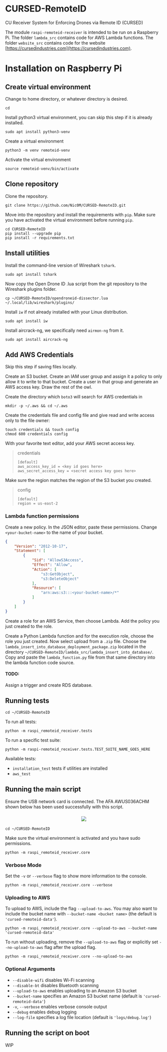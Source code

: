 # CURSED-RemoteID
CU Receiver System for Enforcing Drones via Remote ID (CURSED)

The module `raspi-remoteid-receiver` is intended to be run on a Raspberry Pi.
The folder `lambda_src` contains code for AWS Lambda functions.
The folder `website_src` contains code for the website [https://cursedindustries.com](https://cursedindustries.com).

# Installation on Raspberry Pi

## Create virtual environment
Change to home directory, or whatever directory is desired.
```shell
cd
```
Install python3 virtual environment, you can skip this step if it is already installed.
```shell
sudo apt install python3-venv
```
Create a virtual environment
```shell
python3 -m venv remoteid-venv
```
Activate the virtual environment
```shell
source remoteid-venv/bin/activate
```

## Clone repository
Clone the repository.
```shell
git clone https://github.com/Nic0M/CURSED-RemoteID.git
```
Move into the repository and install the requirements with `pip`.
Make sure you have activated the virtual environment before running `pip`.
```shell
cd CURSED-RemoteID
pip install --upgrade pip
pip install -r requirements.txt
```

## Install utilities
Install the command-line version of Wireshark `tshark`.
```shell
sudo apt install tshark
```
Now copy the Open Drone ID .lua script from the git repository to the Wireshark plugins folder.
```shell
cp ~/CURSED-RemoteID/opendroneid-dissector.lua ~/.local/lib/wireshark/plugins/
```
Install `iw` if not already installed with your Linux distribution.
```shell
sudo apt install iw
```
Install aircrack-ng, we specifically need `airmon-ng` from it.
```shell
sudo apt install aircrack-ng
```

## Add AWS Credentials
Skip this step if saving files locally.

Create an S3 bucket.
Create an IAM user group and assign it a policy to only allow it to write to that bucket.
Create a user in that group and generate an AWS access key.
Draw the rest of the owl.

Create the directory which `boto3` will search for AWS credentials in
```shell
mkdir -p ~/.aws && cd ~/.aws
```
Create the credentials file and config file and give read and write access only to the file owner:
```shell
touch credentials && touch config
chmod 600 credentials config
```
With your favorite text editor, add your AWS secret access key.
> credentials
> ```editorconfig
> [default]
> aws_access_key_id = <key id goes here>
> aws_secret_access_key = <secret access key goes here>
> ```
Make sure the region matches the region of the S3 bucket you created.
> config
> ```editorconfig
> [default]
> region = us-east-2
> ```

### Lambda function permissions
Create a new policy. In the JSON editor, paste these permissions.
Change `<your-bucket-name>` to the name of your bucket.
```json
{
    "Version": "2012-10-17",
    "Statement": [
        {
            "Sid": "AllowS3Access",
            "Effect": "Allow",
            "Action": [
                "s3:GetObject",
                "s3:DeleteObject"
            ],
            "Resource": [
                "arn:aws:s3:::<your-bucket-name>/*"
            ]
        }
    ]
}
```
Create a role for an AWS Service, then choose Lambda.
Add the policy you just created to the role.

Create a Python Lambda function and for the execution role, choose the role you just created.
Now select upload from a `.zip` file.
Choose the `lambda_insert_into_database_deployment_package.zip` located in the directory
`~/CURSED-RemoteID/lambda_src/lambda_insert_into_database/`.
Copy and paste the `lambda_function.py` file from that same directory into the lambda function code source.

#### TODO:
Assign a trigger and create RDS database.

## Running tests
```shell
cd ~/CURSED-RemoteID
```
To run all tests:
```shell
python -m raspi_remoteid_receiver.tests
```
To run a specific test suite:
```shell
python -m raspi-remoteid_receiver.tests.TEST_SUITE_NAME_GOES_HERE
```
Available tests:
- `installation_test` tests if utilities are installed
- `aws_test`


## Running the main script

Ensure the USB network card is connected. The AFA AWUS036ACHM shown below has been used successfully with this script.
<h3 align="center"><img src="images/ALFA_AWUS036ACHM.jpg"></h3>

```shell
cd ~/CURSED-RemoteID
```
Make sure the virtual environment is activated and you have sudo permissions.
```shell
python -m raspi_remoteid_receiver.core
```
### Verbose Mode
Set the `-v` or `--verbose` flag to show more information to the console.
```shell
python -m raspi_remoteid_receiver.core --verbose
```
### Uploading to AWS
To upload to AWS, include the flag `--upload-to-aws`.
You may also want to include the bucket name with `--bucket-name <bucket name>` (the default is `'cursed-remoteid-data'`).
```shell
python -m raspi_remoteid_receiver.core --upload-to-aws --bucket-name 'cursed-remoteid-data'
```
To run without uploading, remove the `--upload-to-aws` flag or explicitly set `--no-upload-to-aws` flag after the upload flag.
```shell
python -m raspi_remoteid_receiver.core --no-upload-to-aws
```

### Optional Arguments
- `--disable-wifi` disables Wi-Fi scanning
- `--disable-bt` disables Bluetooth scanning
- `--upload-to-aws` enables uploading to an Amazon S3 bucket
- `--bucket-name` specifies an Amazon S3 bucket name (default is `'cursed-remoteid-data'`)
- `-v`, `--verbose` enables verbose console output
- `--debug` enables debug logging
- `--log-file` specifies a log file location (default is `'logs/debug.log'`)

## Running the script on boot
WIP
